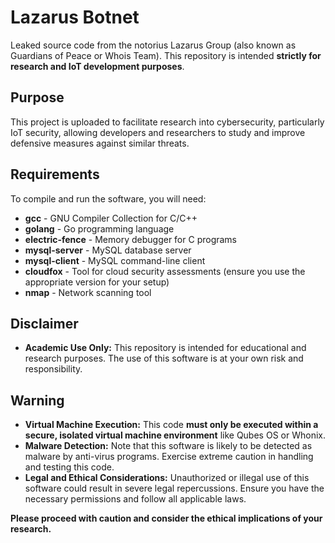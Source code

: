 # Lazarus Botnet

Leaked source code from the notorius Lazarus Group (also known as Guardians of Peace or Whois Team). This repository is intended **strictly for research and IoT development purposes**.

## Purpose
This project is uploaded to facilitate research into cybersecurity, particularly IoT security, allowing developers and researchers to study and improve defensive measures against similar threats.

## Requirements

To compile and run the software, you will need:

- **gcc** - GNU Compiler Collection for C/C++
- **golang** - Go programming language
- **electric-fence** - Memory debugger for C programs
- **mysql-server** - MySQL database server
- **mysql-client** - MySQL command-line client
- **cloudfox** - Tool for cloud security assessments (ensure you use the appropriate version for your setup)
- **nmap** - Network scanning tool

## Disclaimer

- **Academic Use Only:** This repository is intended for educational and research purposes. The use of this software is at your own risk and responsibility. 

## Warning

- **Virtual Machine Execution:** This code **must only be executed within a secure, isolated virtual machine environment** like Qubes OS or Whonix. 
- **Malware Detection:** Note that this software is likely to be detected as malware by anti-virus programs. Exercise extreme caution in handling and testing this code.
- **Legal and Ethical Considerations:** Unauthorized or illegal use of this software could result in severe legal repercussions. Ensure you have the necessary permissions and follow all applicable laws.

**Please proceed with caution and consider the ethical implications of your research.**
